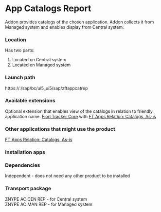 # App Catalogs Report

Addon provides catalogs of the chosen application. Addon collects it from Managed system and enables display from Central system.

### Location
Has two parts:
1. Located on Central system
2. Located on Managed system

### Launch path
https://<host>:<port>/sap/bc/ui5_ui5/sap/zftappcatrep


### Available extensions
Optional extension that enables view of the catalogs in relation to friendly application name.
[Fiori Tracker Core](ft-core.md) with [FT Apps Relation: Catalogs, As-is](ft-apps-rel-catalogs-asis.md)

### Other applications that might use the product
[FT Apps Relation: Catalogs, As-is](ft-apps-rel-catalogs-asis.md)

### Installation apps


### Dependencies
Independent - does not need any other product to be installed

### Transport package
ZNYPE AC CEN REP - for Central system<br>
ZNYPE AC MAN REP - for Managed system


